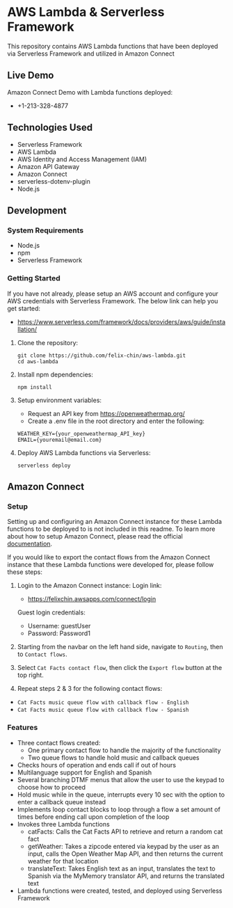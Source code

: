 # AWS Lambda & Serverless Framework

This repository contains AWS Lambda functions that have been deployed via Serverless Framework and utilized in Amazon Connect

## Live Demo

Amazon Connect Demo with Lambda functions deployed: 
- +1-213-328-4877

## Technologies Used

- Serverless Framework
- AWS Lambda
- AWS Identity and Access Management (IAM)
- Amazon API Gateway
- Amazon Connect
- serverless-dotenv-plugin
- Node.js

## Development

### System Requirements

- Node.js
- npm
- Serverless Framework

### Getting Started

If you have not already, please setup an AWS account and configure your AWS credentials with Serverless Framework. The below link can help you get started:
- https://www.serverless.com/framework/docs/providers/aws/guide/installation/

1. Clone the repository:
    ```shell
    git clone https://github.com/felix-chin/aws-lambda.git
    cd aws-lambda
    ```
2. Install npm dependencies:
    ```shell
    npm install
    ```
3. Setup environment variables:
    
    - Request an API key from https://openweathermap.org/
    - Create a .env file in the root directory and enter the following:
    ```shell
    WEATHER_KEY={your_openweathermap_API_key}
    EMAIL={youremail@email.com}
    ```
4. Deploy AWS Lambda functions via Serverless:
    ```shell
    serverless deploy
    ```
## Amazon Connect

### Setup

Setting up and configuring an Amazon Connect instance for these Lambda functions to be deployed to is not included in this readme. To learn more about how to setup Amazon Connect, please read the official [documentation](https://docs.aws.amazon.com/connect/).

If you would like to export the contact flows from the Amazon Connect instance that these Lambda functions were developed for, please follow these steps:

1. Login to the Amazon Connect instance:
   Login link:
   - https://felixchin.awsapps.com/connect/login
   
   Guest login credentials:
   - Username: guestUser
   - Password: Password1
   
2. Starting from the navbar on the left hand side, navigate to `Routing`, then to `Contact flows`.

3. Select `Cat Facts contact flow`, then click the `Export flow` button at the top right.

4. Repeat steps 2 & 3 for the following contact flows:
  - `Cat Facts music queue flow with callback flow - English`
  - `Cat Facts music queue flow with callback flow - Spanish`
  
### Features

- Three contact flows created:
  - One primary contact flow to handle the majority of the functionality
  - Two queue flows to handle hold music and callback queues
- Checks hours of operation and ends call if out of hours
- Multilanguage support for English and Spanish
- Several branching DTMF menus that allow the user to use the keypad to choose how to proceed
- Hold music while in the queue, interrupts every 10 sec with the option to enter a callback queue instead
- Implements loop contact blocks to loop through a flow a set amount of times before ending call upon completion of the loop
- Invokes three Lambda functions
  - catFacts: Calls the Cat Facts API to retrieve and return a random cat fact
  - getWeather: Takes a zipcode entered via keypad by the user as an input, calls the Open Weather Map API, and then returns the current weather for that location
  - translateText: Takes English text as an input, translates the text to Spanish via the MyMemory translator API, and returns the translated text
- Lambda functions were created, tested, and deployed using Serverless Framework
